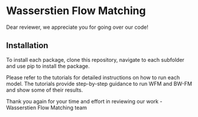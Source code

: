 Wasserstien Flow Matching
======================

Dear reviewer, we appreciate you for going over our code! 

## Installation

To install each package, clone this repository, navigate to each subfolder and use pip to install the package.

Please refer to the tutorials for detailed instructions on how to run each model. The tutorials provide step-by-step guidance to run WFM and BW-FM and show some of their results.

Thank you again for your time and effort in reviewing our work - 
Wasserstien Flow Matching team
